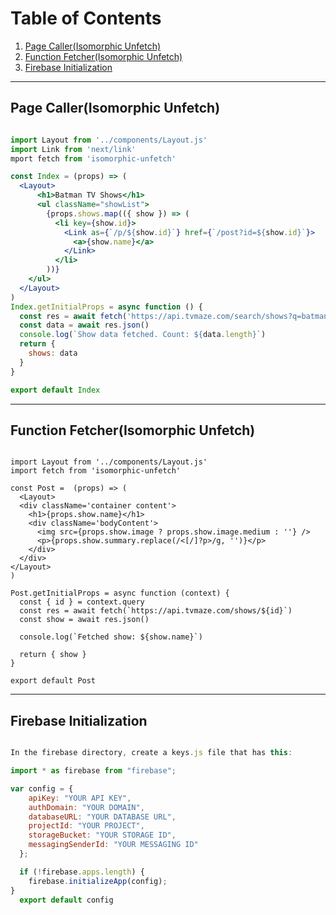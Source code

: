 # Table of Contents

1. [Page Caller(Isomorphic Unfetch)](#isomorphic-unfetch-1)
2. [Function Fetcher(Isomorphic Unfetch)](#isomorphic-unfetch-2)
3. [Firebase Initialization](#firebase-initialization)

---

## Page Caller(Isomorphic Unfetch) <a id="isomorphic-unfetch-1"></a>

```javascriptreact

import Layout from '../components/Layout.js'
import Link from 'next/link'
mport fetch from 'isomorphic-unfetch'

const Index = (props) => (
  <Layout>
      <h1>Batman TV Shows</h1>
      <ul className="showList">
        {props.shows.map(({ show }) => (
          <li key={show.id}>
            <Link as={`/p/${show.id}`} href={`/post?id=${show.id}`}>
              <a>{show.name}</a>
            </Link>
          </li>
        ))}
    </ul>
  </Layout>
)
Index.getInitialProps = async function () {
  const res = await fetch('https://api.tvmaze.com/search/shows?q=batman')
  const data = await res.json()
  console.log(`Show data fetched. Count: ${data.length}`)
  return {
    shows: data
  }
}

export default Index

```

---

## Function Fetcher(Isomorphic Unfetch) <a id="isomorphic-unfetch-2"></a>

```javscriptreact

import Layout from '../components/Layout.js'
import fetch from 'isomorphic-unfetch'

const Post =  (props) => (
  <Layout>
  <div className='container content'>
    <h1>{props.show.name}</h1>
    <div className='bodyContent'>
      <img src={props.show.image ? props.show.image.medium : ''} />
      <p>{props.show.summary.replace(/<[/]?p>/g, '')}</p>
    </div>
  </div>
</Layout>
)

Post.getInitialProps = async function (context) {
  const { id } = context.query
  const res = await fetch(`https://api.tvmaze.com/shows/${id}`)
  const show = await res.json()

  console.log(`Fetched show: ${show.name}`)

  return { show }
}

export default Post

```

---

## Firebase Initialization <a id="firebase-initialization"></a>

```javascriptreact

In the firebase directory, create a keys.js file that has this:

import * as firebase from "firebase";

var config = {
    apiKey: "YOUR API KEY",
    authDomain: "YOUR DOMAIN",
    databaseURL: "YOUR DATABASE URL",
    projectId: "YOUR PROJECT",
    storageBucket: "YOUR STORAGE ID",
    messagingSenderId: "YOUR MESSAGING ID"
  };

  if (!firebase.apps.length) {
    firebase.initializeApp(config);
}
  export default config

  ```